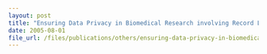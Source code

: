 ```yaml
---
layout: post
title: "Ensuring Data Privacy in Biomedical Research involving Record Linkages"
date: 2005-08-01
file_url: /files/publications/others/ensuring-data-privacy-in-biomedical-research-involving-record-linkages.pdf
---
```

